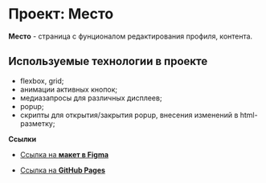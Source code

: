 # Проект: Место

**Место** -  страница с фунционалом редактирования профиля, контента. 

## Используемые технологии в проекте
- flexbox, grid;
- анимации активных кнопок;
- медиазапросы для различных дисплеев;
- popup;
- скрипты для открытия/закрытия popup, внесения изменений в html-разметку;

**Ссылки**

* [Ссылка на **макет в Figma**](https://www.figma.com/file/2cn9N9jSkmxD84oJik7xL7/JavaScript.-Sprint-4?node-id=0%3A1)

* [Ссылка на **GitHub Pages**]()
